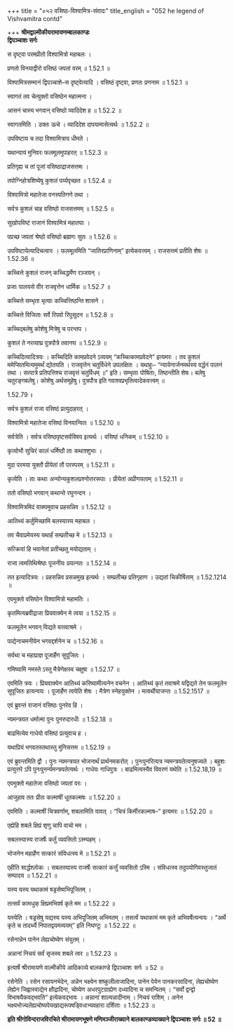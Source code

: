 +++
title = "०५२ वसिष्ठ-विश्वामित्र-संवादः"
title_english = "052 he legend of Vishvamitra contd"

+++
**श्रीमद्वाल्मीकीयरामायणम्बालकाण्डः  
द्विपञ्चाशः सर्गः**

स दृष्ट्वा परमप्रीतो विश्वामित्रो महाबलः ।

प्रणतो विनयाद्वीरो वसिष्ठं जपतां वरम् ॥ 1.52.1 ॥

विश्वामित्रसम्मानं द्विपञ्चाशे–स दृष्ट्वेत्यादि । वसिष्ठं दृष्ट्वा, प्रणतः प्रणनाम ॥ 1.52.1 ॥

स्वागतं तव चेत्युक्तो वसिष्ठेन महात्मना ।

आसनं चास्य भगवान् वसिष्ठो व्यादिदेश ह ॥ 1.52.2 ॥

स्वागतमिति । उक्तः ऊचे । व्यादिदेश दापयामासेत्यर्थः ॥ 1.52.2 ॥

उपविष्टाय च तदा विश्वामित्राय धीमते ।

यथान्यायं मुनिवरः फलमूलमुपाहरत् ॥ 1.52.3 ॥

प्रतिगृह्य च तां पूजां वसिष्ठाद्राजसत्तमः ।

तपोग्निहोत्रशिष्येषु कुशलं पर्य्यपृच्छत ॥ 1.52.4 ॥

विश्वामित्रो महातेजा वनस्पतिगणे तथा ।

सर्वत्र कुशलं चाह वसिष्ठो राजसत्तमम् ॥ 1.52.5 ॥

सुखोपविष्टं राजानं विश्वामित्रं महातपाः ।

पप्रच्छ जपतां श्रेष्ठो वसिष्ठो ब्रह्मणः सुतः ॥ 1.52.6 ॥

उपविष्टायेत्यादिचत्वारः । फलमूलमिति “जातिरप्राणिनाम्” इत्येकवत्त्वम् । राजसत्तमं प्रतीति शेषः ॥ 1.52.36 ॥

कच्चित्ते कुशलं राजन् कच्चिद्धर्मेण रञ्जयन् ।

प्रजाः पालयसे वीर राजवृत्तेन धार्मिक ॥ 1.52.7 ॥

कच्चित्ते सम्भृता भृत्याः कच्चित्तिष्ठन्ति शासने ।

कच्चित्ते विजिताः सर्वे रिपवो रिपुसूदन ॥ 1.52.8 ॥

कच्चिद्बलेषु कोशेषु मित्रेषु च परन्तप ।

कुशलं ते नरव्याघ्र पुत्रपौत्रे तवानघ ॥ 1.52.9 ॥

कच्चिदित्यादित्रयः । कच्चिदिति कामप्रवेदने ऽव्ययम् “कच्चित्कामप्रवेदने” इत्यमरः । तव कुशलं ममेप्सितमित्यमुमर्थं द्योतयति । राजवृत्तेन चतुर्विधेने उपलक्षितः । यथाहुः– “न्यायेनार्जनमर्थस्य वर्द्धनं पालनं तथा । सत्पात्रे प्रतिपत्तिश्च राजवृत्तं चतुर्विधम् ॥” इति। सम्भृताः पोषिताः, तिष्ठन्तीति शेषः। बलेषु चतुरङ्गबलेषु। कोशेषु अर्थसमूहेषु। पुत्रपौत्र इति गवाश्वप्रभृतित्वादेकवत्त्वम् ॥

1.52.79 ॥

सर्वत्र कुशलं राजा वसिष्ठं प्रत्युदाहरत् ।

विश्वामित्रो महातेजा वसिष्ठं विनयान्वितः ॥ 1.52.10 ॥

सर्वत्रेति । सर्वत्र वसिष्ठपृष्टसर्वविषय इत्यर्थः । वसिष्ठं धनिकम् ॥ 1.52.10 ॥

कृत्वोभौ सुचिरं कालं धर्मिष्ठौ ताः कथाश्शुभाः ।

मुदा परमया युक्तौ प्रीयेतां तौ परस्परम् ॥ 1.52.11 ॥

कृत्वेति । ताः कथाः अन्योन्यकुशलप्रश्नोत्तररूपाः । प्रीयेतां अप्रीणयताम् ॥ 1.52.11 ॥

ततो वसिष्ठो भगवान् कथान्ते रघुनन्दन ।

विश्वामित्रमिदं वाक्यमुवाच प्रहसन्निव ॥ 1.52.12 ॥

आतिथ्यं कर्तुमिच्छामि बलस्यास्य महाबल ।

तव चैवाप्रमेयस्य यथार्हं सम्प्रतीच्छ मे ॥ 1.52.13 ॥

सत्क्रियां हि भवानेतां प्रतीच्छतु मयोद्यताम् ।

राजा त्वमतिथिश्रेष्ठः पूजनीयः प्रयत्नतः ॥ 1.52.14 ॥

तत इत्यादित्रयः । प्रहसन्निव प्रसन्नमुख इत्यर्थः । सम्प्रतीच्छ प्रतिगृहाण । उद्यतां चिकीर्षिताम् ॥ 1.52.1214 ॥

एवमुक्तो वसिष्ठेन विश्वामित्रो महामतिः ।

कृतमित्यब्रवीद्राजा प्रियवाक्येन मे त्वया ॥ 1.52.15 ॥

फलमूलेन भगवन् विद्यते यत्तवाश्रमे ।

पाद्येनाचमनीयेन भगवद्दर्शनेन च ॥ 1.52.16 ॥

सर्वथा च महाप्राज्ञ पूजार्हेण सुपूजितः ।

गमिष्यामि नमस्ते ऽस्तु मैत्रेणेक्षस्व चक्षुषा ॥ 1.52.17 ॥

एवमिति त्रयः । प्रियवाक्येन आतिथ्यं करिष्यामीत्यनेन वचनेन । आतिथ्यं कृतं तवाश्रमे यद्विद्यते तेन फलमूलेन सुपूजितः हत्यन्वयः । पूजार्हेण त्वयेति शेषः । मैत्रेण स्नेहयुक्तेन । मत्वर्थीयाजन्तः ॥ 1.52.1517 ॥

एवं ब्रुवन्तं राजानं वसिष्ठः पुनरेव हि ।

न्यमन्त्रयत धर्मात्मा पुनः पुनरुदारधीः ॥ 1.52.18 ॥

बाढमित्येव गाधेयो वसिष्ठं प्रत्युवाच ह ।

यथाप्रियं भगवतस्तथास्तु मुनिसत्तम ॥ 1.52.19 ॥

एवं ब्रुवन्तमिति द्वौ । पुनः न्यमन्त्रयत भोजनार्थं प्रार्थनमकरोत् । पुनःपुनरित्यत्र न्यमन्त्रयतेत्यनुषज्यते । बहुशः प्रत्युत्तरे ऽपि पुनःपुनर्न्यमन्त्रयतेत्यर्थः । गाधेयः गाधिपुत्रः । बाढमित्यस्यैव विवरणं यथेति ॥ 1.52.18,19 ॥

एवमुक्तो महातेजा वसिष्ठो जपतां वरः ।

आजुहाव ततः प्रीतः कल्माषीं धूतकल्मषः ॥ 1.52.20 ॥

एवमिति । कल्माषीं चित्रवर्णाम्, शबलामिति यावत् । “चित्रं किर्मीरकल्माष–” इत्यमरः ॥ 1.52.20 ॥

एह्येहि शबले क्षिप्रं शृणु चापि वाचो मम ।

सबलस्यास्य राजर्षेः कर्तुं व्यवसितो ऽस्म्यहम् ।

भोजनेन महार्हेण सत्कारं संविधत्स्व मे ॥ 1.52.21 ॥

एहीति सार्द्धश्लोकः । सबलस्यास्य राजर्षेः सत्कारं कर्त्तुं व्यवसितो ऽस्मि । संविधत्स्व तदुपयोगिवस्तुजातं सम्पादय ॥ 1.52.21 ॥

यस्य यस्य यथाकामं षड्रसेष्वभिपूजितम् ।

तत्सर्वं कामधुक् क्षिप्रमभिवर्ष कृते मम ॥ 1.52.22 ॥

यस्येति । षड्रसेषु यद्यस्य यस्य अभिपूजितम् अभिमतम् । तसर्त्वं यथाकामं मम कृते अभिवर्षेत्यन्वयः । “अर्थे कृते च तादर्थ्ये निपातद्वयमव्ययम्” इति निघण्टुः ॥ 1.52.22 ॥

रसेनान्नेन पानेन लेह्यचोष्येण संयुतम् ।

अन्नानां निचयं सर्वं सृजस्व शबले त्वर ॥ 1.52.23 ॥

इत्यार्षे श्रीरामायणे वाल्मीकीये आदिकाव्ये बालकाण्डे द्विपञ्चाशः सर्गः ॥ 52 ॥

रसेनेति । रसेन रसायनभेदेन, अन्नेन भक्ष्येन शष्कुलीलाजादिना, पानेन पेयेन पानकरसादिना, लेह्यचोष्येण लेह्येन जिह्वास्वाद्येन क्षौद्रादिना, चोष्येण अधरपुटग्राह्येण दध्यादिना च समन्वितम् । “सर्वो द्वन्द्वो विभाषयैकवद्भवति” इत्येकवद्भावः । अन्नानां शाल्यन्नादीनाम् । निचयं राशिम् । अनेन भक्ष्यभोज्यलेह्यचोष्यपेयखाद्यरूपषड्विधाभ्यवहारा दर्शिताः ॥ 1.52.23 ॥

**इति श्रीगोविन्दराजविरचिते श्रीरामायणभूषणे मणिमञ्जीराख्याने बालकाण्डव्याख्याने द्विपञ्चाशः सर्गः ॥ 52 ॥**
